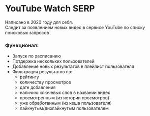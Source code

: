 # YouTube Watch SERP

Написано в 2020 году для себя.  
Следит за появлением новых видео в сервисе YouTube по списку поисковых запросов


### Функционал:
* Запуск по расписанию
* Потдержка нескольких пользователей
* Добавление новых результатов в плейлист пользователя  
* Фильтрация результатов по:
  * рейтингу
  * количеству просмотров
  * дате добавления
  * наличию ключевых слов в названии видео
  * просмотренным (из истории просмотров)
  * уже обработанным (из кеша пользователя)
  * лайкнутым/дизлайкнутым пользователем




